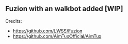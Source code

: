 ## Fuzion with an walkbot added [WIP]

Credits:
* https://github.com/LWSS/Fuzion
* https://github.com/AimTuxOfficial/AimTux
